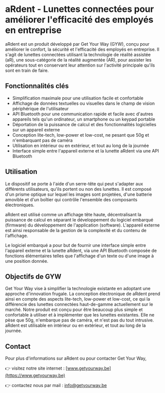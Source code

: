# aRdent - Lunettes connectées pour améliorer l'efficacité des employés en entreprise

aRdent est un produit développé par Get Your Way (GYW), conçu pour améliorer le confort, la sécurité et l'efficacité des employés en entreprise. Il s'agit de lunettes connectées utilisant la technologie de réalité assistée (aR), une sous-catégorie de la réalité augmentée (AR), pour assister les opérateurs tout en conservant leur attention sur l'activité principale qu'ils sont en train de faire.

## Fonctionnalités clés

- Simplification maximale pour une utilisation facile et confortable
- Affichage de données textuelles ou visuelles dans le champ de vision périphérique de l'utilisateur
- API Bluetooth pour une communication rapide et facile avec d'autres appareils tels qu'un ordinateur, un smartphone ou un keypad portable
- Déportation de la puissance de calcul et des fonctionnalités logicielles sur un appareil externe
- Conception lite-tech, low-power et low-cost, ne pesant que 50g et n'embarquant pas de caméra
- Utilisation en intérieur ou en extérieur, et tout au long de la journée
- Interface simple entre l'appareil externe et la lunette aRdent via une API Bluetooth

## Utilisation

Le dispositif se porte à l'aide d'un serre-tête qui peut s'adapter aux différents utilisateurs, qu'ils portent ou non des lunettes. Il est composé d'un prisme optique sur lequel les images sont projetées, d'une batterie amovible et d'un boîtier qui contrôle l'ensemble des composants électroniques.

aRdent est utilisé comme un affichage tête haute, décentralisant la puissance de calcul en séparant le développement du logiciel embarqué (firmware) du développement de l'application (software). L'appareil externe est ainsi responsable de la gestion de la complexité et du contenu de l'affichage.

Le logiciel embarqué a pour but de fournir une interface simple entre l'appareil externe et la lunette aRdent, via une API Bluetooth composée de fonctions élémentaires telles que l'affichage d'un texte ou d'une image à une position donnée.

## Objectifs de GYW

Get Your Way vise à simplifier la technologie existante en adoptant une approche d'innovation frugale. La conception électronique de aRdent prend ainsi en compte des aspects lite-tech, low-power et low-cost, ce qui la différencie des lunettes connectées haut-de-gamme actuellement sur le marché. Notre produit est conçu pour être beaucoup plus simple et confortable à utiliser et à implémenter que les lunettes existantes. Elle ne pèse que 50g, n'embarque pas de caméra, et n'est pas du tout intrusive. aRdent est utilisable en intérieur ou en extérieur, et tout au long de la journée.

## Contact

Pour plus d'informations sur aRdent ou pour contacter Get Your Way,

:point_right: visitez notre site internet : [www.getyourway.be](https://www.getyourway.be)

:point_right: contactez nous par mail : [info@getyourway.be](mailto:info@getyourway.be)
